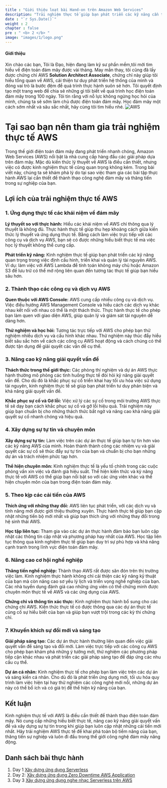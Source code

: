 ```yaml
---
title : "Giới thiệu loạt bài Hand-on trên Amazon Web Services"
description: "Trải nghiệm thực tế giúp bạn phát triển các kỹ năng cần thiết trong việc định cấu hình, triển khai và quản lý tài nguyên AWS. Hãy cùng tôi trải nghiệm on-cloud với Amazon Web Service"
date : "`r Sys.Date()`"
weight : 2
chapter : false
pre : " <b> 2 </b> "
image: "images/1/logo.png"
---
```


#### Giới thiệu
Xin chào các bạn,
Tôi là Đạo, hiện đang làm kỹ sư phần mềm,tôi mới tìm hiểu về điện toán đám mây được vài tháng. May mắn thay, tôi cũng đã lấy được chứng chỉ AWS **Solution Architect Associate**, chứng chỉ này giúp tôi hiểu tổng quan về AWS, cải thiện tư duy phát triển hệ thống của mình và đóng vai trò là bước đệm để quá trình thực hành suôn sẻ hơn.
Tôi quyết định tạo một trang web để chia sẻ những gì tôi biết về quá trình học điện toán đám mây trong 100 ngày. Tôi tin rằng với nỗ lực không ngừng học hỏi của mình, chúng ta sẽ sớm làm chủ được điện toán đám mây. Học đám mây một cách sớm nhất và sâu sắc nhất, hãy cùng tôi tìm hiểu nhé.
![AWS](/images/2/aws.png?featherlight=false&width=50pc)
# Tại sao bạn nên tham gia trải nghiệm thực tế AWS

Trong thế giới điện toán đám mây đang phát triển nhanh chóng, Amazon Web Services (AWS) nổi bật là nhà cung cấp hàng đầu các giải pháp dựa trên đám mây. Mặc dù kiến ​​thức lý thuyết về AWS là điều cần thiết, nhưng việc có được kinh nghiệm thực tế cũng quan trọng không kém. Trong bài viết này, chúng ta sẽ khám phá lý do tại sao việc tham gia các bài tập thực hành AWS lại cần thiết để thành thạo công nghệ đám mây và thăng tiến trong sự nghiệp của bạn.

## Lợi ích của trải nghiệm thực tế AWS

### 1. **Ứng dụng thực tế các khái niệm về đám mây**

**Lý thuyết so với thực hành:**
Hiểu các khái niệm về AWS chỉ thông qua lý thuyết là không đủ. Thực hành thực tế giúp thu hẹp khoảng cách giữa kiến ​​thức lý thuyết và ứng dụng thực tế. Bằng cách làm việc trực tiếp với các công cụ và dịch vụ AWS, bạn sẽ có được những hiểu biết thực tế mà việc học lý thuyết không thể cung cấp.

**Phát triển kỹ năng:**
Kinh nghiệm thực tế giúp bạn phát triển các kỹ năng quan trọng trong việc định cấu hình, triển khai và quản lý tài nguyên AWS. Ví dụ: làm việc với AWS Lambda để tính toán không máy chủ hoặc Amazon S3 để lưu trữ có thể mở rộng liên quan đến tương tác thực tế giúp bạn hiểu sâu hơn.

### 2. **Thành thạo các công cụ và dịch vụ AWS**

**Quen thuộc với AWS Console:**
AWS cung cấp nhiều công cụ và dịch vụ. Việc điều hướng AWS Management Console và hiểu cách các dịch vụ khác nhau kết nối với nhau có thể là một thách thức. Thực hành thực tế cho phép bạn làm quen với giao diện AWS, giúp quản lý và giám sát tài nguyên dễ dàng hơn.

**Thử nghiệm và học hỏi:**
Tương tác trực tiếp với AWS cho phép bạn thử nghiệm nhiều dịch vụ và cấu hình khác nhau. Thử nghiệm này thúc đẩy hiểu biết sâu sắc hơn về cách các công cụ AWS hoạt động và cách chúng có thể được tận dụng để giải quyết các vấn đề cụ thể.

### 3. **Nâng cao kỹ năng giải quyết vấn đề**

**Thách thức trong thế giới thực:**
Các phòng thí nghiệm và dự án AWS thực hành thường mô phỏng các tình huống thực tế đòi hỏi kỹ năng giải quyết vấn đề. Cho dù đó là khắc phục sự cố triển khai hay tối ưu hóa việc sử dụng tài nguyên, kinh nghiệm thực tế sẽ giúp bạn phát triển tư duy phản biện và khả năng giải quyết vấn đề.

**Khắc phục sự cố và Gỡ lỗi:**
Việc xử lý các sự cố trong môi trường AWS thực tế sẽ dạy bạn cách khắc phục sự cố và gỡ lỗi hiệu quả. Trải nghiệm này giúp bạn chuẩn bị cho những thách thức bất ngờ và nâng cao khả năng giải quyết sự cố nhanh chóng và hiệu quả.

### 4. **Xây dựng sự tự tin và chuyên môn**

**Xây dựng sự tự tin:**
Làm việc trên các dự án thực tế giúp bạn tự tin hơn vào các kỹ năng AWS của mình. Hoàn thành thành công các nhiệm vụ và giải quyết các sự cố sẽ thúc đẩy sự tự tin của bạn và chuẩn bị cho bạn những dự án và trách nhiệm phức tạp hơn.

**Thể hiện chuyên môn:**
Kinh nghiệm thực tế là yếu tố chính trong các cuộc phỏng vấn xin việc và đánh giá hiệu suất. Thể hiện kiến ​​thức và kỹ năng thực tế với AWS có thể giúp bạn nổi bật so với các ứng viên khác và thể hiện chuyên môn của bạn trong điện toán đám mây.

### 5. **Theo kịp các cải tiến của AWS**

**Thích ứng với những thay đổi:**
AWS liên tục phát triển, với các dịch vụ và tính năng mới được giới thiệu thường xuyên. Thực hành thực tế giúp bạn cập nhật những tiến bộ mới nhất và giúp bạn thích ứng với những thay đổi trong hệ sinh thái AWS.

**Học tập liên tục:**
Tham gia vào các dự án thực hành đảm bảo bạn luôn cập nhật các thông tin cập nhật và phương pháp hay nhất của AWS. Học tập liên tục thông qua kinh nghiệm thực tế giúp bạn duy trì sự phù hợp và khả năng cạnh tranh trong lĩnh vực điện toán đám mây.

### 6. **Nâng cao cơ hội nghề nghiệp**

**Thăng tiến nghề nghiệp:**
Thành thạo AWS rất được săn đón trên thị trường việc làm. Kinh nghiệm thực hành không chỉ cải thiện các kỹ năng kỹ thuật của bạn mà còn nâng cao sơ ​​yếu lý lịch và triển vọng nghề nghiệp của bạn. Các nhà tuyển dụng đánh giá cao những ứng viên có thể chứng minh được chuyên môn thực tế về AWS và các ứng dụng của AWS.

**Chứng chỉ và thông tin xác thực:**
Kinh nghiệm thực hành bổ sung cho các chứng chỉ AWS. Kiến thức thực tế có được thông qua các dự án thực tế củng cố sự hiểu biết của bạn và giúp bạn vượt trội trong các kỳ thi chứng chỉ.

### 7. **Khuyến khích sự đổi mới và sáng tạo**

**Giải pháp sáng tạo:**
Các dự án thực hành thường liên quan đến việc giải quyết vấn đề sáng tạo và đổi mới. Làm việc trực tiếp với các công cụ AWS cho phép bạn khám phá những ý tưởng mới, thử nghiệm các phương pháp tiếp cận khác nhau và phát triển các giải pháp sáng tạo để đáp ứng các nhu cầu cụ thể.

**Dự án cá nhân:**
Kinh nghiệm thực tế cho phép bạn làm việc trên các dự án và sáng kiến ​​cá nhân. Cho dù đó là phát triển ứng dụng mới, tối ưu hóa quy trình làm việc hiện tại hay thử nghiệm các công nghệ mới nổi, những dự án này có thể bổ ích và có giá trị để thể hiện kỹ năng của bạn.

## Kết luận

Kinh nghiệm thực tế với AWS là điều cần thiết để thành thạo điện toán đám mây. Nó cung cấp những hiểu biết thực tế, nâng cao kỹ năng giải quyết vấn đề và xây dựng sự tự tin trong khi giúp bạn luôn cập nhật những cải tiến mới nhất. Hãy trải nghiệm AWS thực tế để khai phá toàn bộ tiềm năng của bạn, thăng tiến sự nghiệp và luôn đi đầu trong thế giới công nghệ đám mây năng động.
## Danh sách bài thực hành
1. Day 1 [Xây dựng ứng dụng Serverless](2.1-build-serverless-application/)
2. Day 2: [Xây dựng ứng dụng Zero Downtime AWS Application](2.2-build-realistic-application/)
3. Day 3 [Xây dựng ứng dụng nghe nhạc Serverless trên AWS](2.3-music-serverless-application/)
